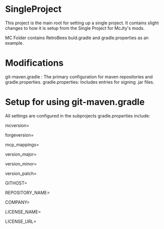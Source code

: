 # SingleProject
This project is the main root for setting up a single project. 
It contains slight changes to how it is setup from the Single Project for McJty's mods.

MC Folder contains RetroBees buld.gradle and gradle.properties as an example.

# Modifications
git-maven.gradle : The primary configuration for maven repositories and gradle.properties.
gradle.properties: Includes entries for signing .jar files.

# Setup for using git-maven.gradle
All settings are configured in the subprojects gradle.properties include:

mcversion=

forgeversion=

mcp_mappings=

version_major=

version_minor=

version_patch=

GITHOST=

REPOSITORY_NAME=

COMPANY=

LICENSE_NAME=

LICENSE_URL=
